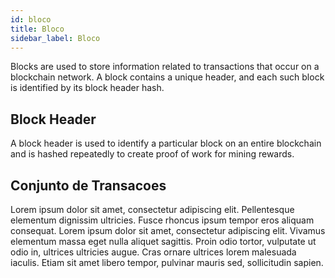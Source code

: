 ```yaml
---
id: bloco
title: Bloco
sidebar_label: Bloco
---
```


Blocks  are used to store information related to transactions that occur on a blockchain network. A block contains a unique header, and each such block is identified by its block header hash.


## Block Header

A block header is used to identify a particular block on an entire blockchain and is hashed repeatedly to create proof of work for mining rewards.

## Conjunto de Transacoes

Lorem ipsum dolor sit amet, consectetur adipiscing elit. Pellentesque elementum dignissim ultricies. Fusce rhoncus ipsum tempor eros aliquam consequat. Lorem ipsum dolor sit amet, consectetur adipiscing elit. Vivamus elementum massa eget nulla aliquet sagittis. Proin odio tortor, vulputate ut odio in, ultrices ultricies augue. Cras ornare ultrices lorem malesuada iaculis. Etiam sit amet libero tempor, pulvinar mauris sed, sollicitudin sapien.


